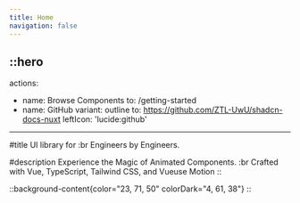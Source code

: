 ```yaml
---
title: Home
navigation: false
---
```


## ::hero

actions:

- name: Browse Components
  to: /getting-started
- name: GitHub
  variant: outline
  to: https://github.com/ZTL-UwU/shadcn-docs-nuxt
  leftIcon: 'lucide:github'

---

#title
UI library for :br Engineers by Engineers.

#description
Experience the Magic of Animated Components. :br Crafted with Vue, TypeScript, Tailwind CSS, and Vueuse Motion
::

<!-- <div class="border rounded-lg shadow-md">
  <iframe src="/getting-started/introduction" height="700" width="100%" class="rounded-lg" scrolling="no" frameborder="0">
</div> -->

::background-content{color="23, 71, 50" colorDark="4, 61, 38"}
::

